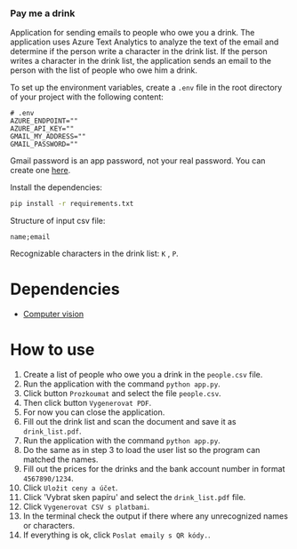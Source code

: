 ### Pay me a drink

Application for sending emails to people who owe you a drink. The application uses Azure Text Analytics to analyze the text of the email and determine if the person write a character in the drink list. If the person writes a character in the drink list, the application sends an email to the person with the list of people who owe him a drink.

To set up the environment variables, create a `.env` file in the root directory of your project with the following content:

```
# .env
AZURE_ENDPOINT=""
AZURE_API_KEY=""
GMAIL_MY_ADDRESS=""
GMAIL_PASSWORD=""
```

Gmail password is an app password, not your real password. You can create one [here](https://myaccount.google.com/apppasswords).

Install the dependencies:

```bash
pip install -r requirements.txt
```

Structure of input csv file:

```
name;email
```

Recognizable characters in the drink list: `K` , `P`.

# Dependencies

- [Computer vision](https://portal.azure.com/#create/Microsoft.CognitiveServicesComputerVision)

# How to use

1. Create a list of people who owe you a drink in the `people.csv` file.
2. Run the application with the command `python app.py`.
3. Click button `Prozkoumat` and select the file `people.csv`.
4. Then click button `Vygenerovat PDF`.
5. For now you can close the application.
6. Fill out the drink list and scan the document and save it as `drink_list.pdf`.
7. Run the application with the command `python app.py`.
8. Do the same as in step 3 to load the user list so the program can matched the names.
9. Fill out the prices for the drinks and the bank account number in format `4567890/1234`.
10. Click `Uložit ceny a účet`.
11. Click 'Vybrat sken papíru' and select the `drink_list.pdf` file.
12. Click `Vygenerovat CSV s platbami`.
13. In the terminal check the output if there where any unrecognized names or characters.
14. If everything is ok, click `Poslat emaily s QR kódy.`.
